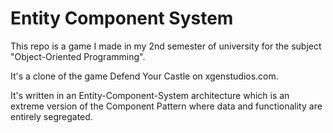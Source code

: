 # Entity Component System

This repo is a game I made in my 2nd semester of university for the subject "Object-Oriented Programming".

It's a clone of the game Defend Your Castle on xgenstudios.com.

It's written in an Entity-Component-System architecture which is an extreme version of the Component Pattern where data and functionality are entirely segregated.